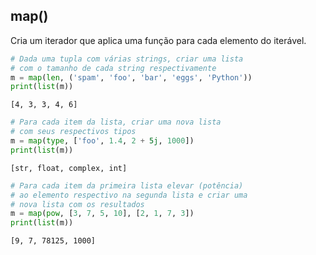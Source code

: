 ## map()

Cria um iterador que aplica uma função para cada elemento do iterável.

```python
# Dada uma tupla com várias strings, criar uma lista 
# com o tamanho de cada string respectivamente
m = map(len, ('spam', 'foo', 'bar', 'eggs', 'Python'))
print(list(m))
```

```
[4, 3, 3, 4, 6]
```

```python
# Para cada item da lista, criar uma nova lista
# com seus respectivos tipos
m = map(type, ['foo', 1.4, 2 + 5j, 1000])
print(list(m))
```

```
[str, float, complex, int]
```

```python
# Para cada item da primeira lista elevar (potência)
# ao elemento respectivo na segunda lista e criar uma 
# nova lista com os resultados
m = map(pow, [3, 7, 5, 10], [2, 1, 7, 3])
print(list(m))
```

```
[9, 7, 78125, 1000]
```

